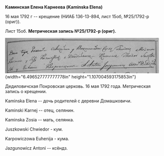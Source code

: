 **Каминская Елена Карнеева (Kaminska Elena)**

16 мая 1792 г -- крещение (НИАБ 136-13-894, лист 15об, №25/1792-р
(ориг)).

Лист 15об. **Метрическая запись №25/1792-р (ориг).**

![](./media/bdf57c07955c3850511c9ed296b5220a167a6235.png){width="6.496527777777778in"
height="1.107004593175853in"}

Дедиловичская Покровская церковь. 16 мая 1792 года. Метрическая запись о
крещении.

Kaminska Elena -- дочь родителей с деревни Домашковичи.

Kaminski Karnej -- отец, селянин.

Kaminska Zosia -- мать, селянка.

Juszkowski Chwiedor - кум.

Karpowiczowa Euhenija - кума.

Jazgunowicz Antoni -- ксёндз.
